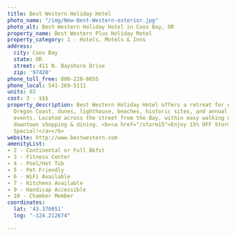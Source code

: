```yaml
---
title: Best Western Holiday Hotel
photo_name: "/img/New-Best-Western-exterior.jpg"
photo_alt: Best Western Holiday Hotel in Coos Bay, OR
property_name: Best Western Plus Holiday Motel
property_category: 1 - Hotels, Motels & Inns
address:
  city: Coos Bay
  state: OR
  street: 411 N. Bayshore Drive
  zip: '97420'
phone_toll_free: 800-228-8655
phone_local: 541-269-5111
units: 83
cost: 3 - $$$
property_description: Best Western Holiday Hotel offers a retreat for exploring the
  Oregon Coast, dunes, lighthouse, beaches, historic sites, and annual festivals &
  events. Located across the street from the Bay, within easy walking distance to
  downtown shopping & dining. <b><a href="/storm15">Enjoy 15% OFF Storm Watching Lodging
  Special!</a></b>
website: http://www.bestwestern.com
amenityList:
- 2 - Continental or Full Bkfst
- 3 - Fitness Center
- 4 - Pool/Hot Tub
- 5 - Pet Friendly
- 6 - WiFi Available
- 7 - Kitchens Available
- 9 - Handicap Accessible
- 10 - Chamber Member
coordinates:
  lat: '43.370051'
  lng: "-124.212674"

---
```

